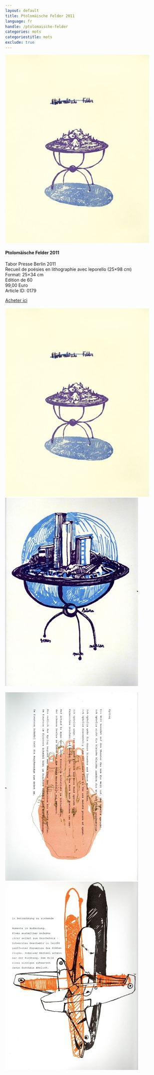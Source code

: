 ```yaml
---
layout: default
title: Ptolomäische Felder 2011
language: fr
handle: /ptolomaische-felder
categories: mots
categoriestitle: mots
exclude: true
---
```


<a rel="lightbox" data-lightbox="example-1" href="/images/ptolomaische-felder-cover.jpg" title="Ptolomäische Felder Cover"><img src="/images/ptolomaische-felder-cover.jpg" alt="Ptolomäische Felder Cover" class="img-left"></a>
#### Ptolomäische Felder 2011  
Tabor Presse Berlin 2011  
Recueil de poésies en lithographie avec leporello (25×98 cm)  
Format: 25×34 cm  
Edition de 60  
99,00 Euro  
Article ID: 0179  
  
<a href="http://shop.taborpresse.de/produkt/frederique-loutz-ernesto-castillo-text-ptolomaeische-felder-2/" target="_blank">Acheter ici</a> 
<br style="clear:both" />
<br style="clear:both" />
<a rel="lightbox" data-lightbox="example-1" href="/images/ptolomaische-felder-cover.jpg" title="Ptolomäische Felder Cover"><img src="/images/ptolomaische-felder-cover.jpg" alt="Ptolomäische Felder Cover" class="img-left2"></a>
<a rel="lightbox" data-lightbox="example-1" href="/images/ptolomaeische-felder-002.jpg" title="Ptolomäische Felder Dos"><img src="/images/ptolomaeische-felder-002.jpg" alt="Ptolomäische Felder Rücken" class="img-right2"></a>
<br style="clear:both" />
<br style="clear:both" />
<a rel="lightbox" data-lightbox="example-1" href="/images/ptolomaeische-felder-004.jpg" title="Ptolomäische Felder Epilog"><img src="/images/ptolomaeische-felder-004.jpg" alt="Ptolomäische Felder Epilog" class="img-left2"></a>
<a rel="lightbox" data-lightbox="example-1" href="/images/ptolomaeische-felder-006.jpg" title="Ptolomäische Felder In Betrachtung"><img src="/images/ptolomaeische-felder-006.jpg" alt="Ptolomäische Felder In Betrachtung" class="img-right2"></a>
<br style="clear:both" />
<br style="clear:both" />
